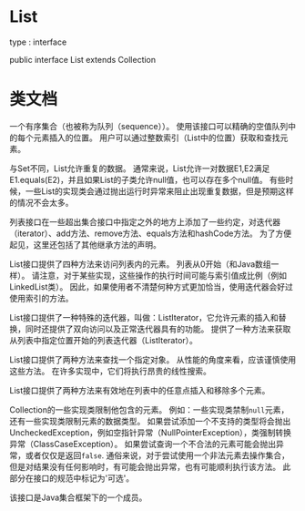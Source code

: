 # List
type : interface

public interface List<E> extends Collection<E>

# 类文档

一个有序集合（也被称为队列（sequence））。
使用该接口可以精确的空值队列中的每个元素插入的位置。
用户可以通过整数索引（List中的位置）获取和查找元素。

与Set不同，List允许重复的数据。
通常来说，List允许一对数据E1,E2满足E1.equals(E2)，并且如果List的子类允许null值，也可以存在多个null值。
有些时候，一些List的实现类会通过抛出运行时异常来阻止出现重复数据，但是预期这样的情况不会太多。

列表接口在一些超出集合接口中指定之外的地方上添加了一些约定，对迭代器（iterator）、add方法、remove方法、equals方法和hashCode方法。
为了方便起见，这里还包括了其他继承方法的声明。

List接口提供了四种方法来访问列表内的元素。
列表从0开始（和Java数组一样）。
请注意，对于某些实现，这些操作的执行时间可能与索引值成比例（例如LinkedList类）。
因此，如果使用者不清楚何种方式更加恰当，使用迭代器会好过使用索引的方法。

List接口提供了一种特殊的迭代器，叫做：ListIterator，它允许元素的插入和替换，同时还提供了双向访问以及正常迭代器具有的功能。
提供了一种方法来获取从列表中指定位置开始的列表迭代器（ListIterator）。

List接口提供了两种方法来查找一个指定对象。
从性能的角度来看，应该谨慎使用这些方法。
在许多实现中，它们将执行昂贵的线性搜索。

List接口提供了两种方法来有效地在列表中的任意点插入和移除多个元素。

Collection的一些实现类限制他包含的元素。
例如：一些实现类禁制``null``元素，还有一些实现类限制元素的数据类型。
如果尝试添加一个不支持的类型将会抛出UncheckedException，例如空指针异常（NullPointerException），类强制转换异常（ClassCaseException）。
如果尝试查询一个不合法的元素可能会抛出异常，或者仅仅是返回``false``.
通俗来说，对于尝试使用一个非法元素去操作集合，但是对结果没有任何影响时，有可能会抛出异常，也有可能顺利执行该方法。
此部分在接口的规范中标记为'可选'。

该接口是Java集合框架下的一个成员。